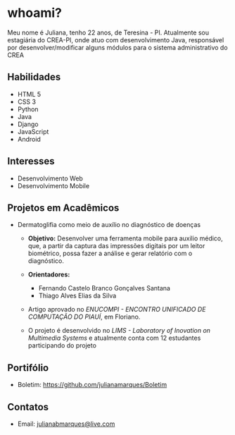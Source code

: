 # whoami?

Meu nome é Juliana, tenho 22 anos, de Teresina - PI. Atualmente sou estagiária do CREA-PI, onde atuo com desenvolvimento Java, responsável por desenvolver/modificar alguns módulos para o sistema administrativo do CREA

## Habilidades

* HTML 5
* CSS 3
* Python
* Java
* Django
* JavaScript
* Android

## Interesses

* Desenvolvimento Web
* Desenvolvimento Mobile

## Projetos em Acadêmicos

* Dermatoglifia como meio de auxílio no diagnóstico de doenças
    - **Objetivo:** Desenvolver uma ferramenta mobile para auxilio médico, que, a partir da captura das impressões digitais por um leitor biométrico, possa fazer a análise e gerar relatório com o diagnóstico.
    
    - **Orientadores:**
    
        - Fernando Castelo Branco Gonçalves Santana
        - Thiago Alves Elias da Silva
        
    - Artigo aprovado no _ENUCOMPI - ENCONTRO UNIFICADO DE COMPUTAÇÃO DO PIAUÍ_, em Floriano.
    - O projeto é desenvolvido no _LIMS - Laboratory of Inovation on Multimedia Systems_ e atualmente conta com 12 estudantes participando do projeto
    
## Portifólio

* Boletim: https://github.com/julianamarques/Boletim

## Contatos

* Email: julianabmarques@live.com
